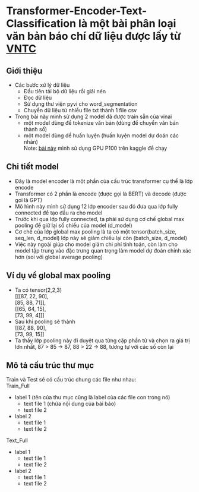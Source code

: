 # Transformer-Encoder-Text-Classification là một bài phân loại văn bản báo chí dữ liệu được lấy từ <a href='https://github.com/duyvuleo/VNTC/tree/master/Data/10Topics/Ver1.1'>VNTC</a>
## Giới thiệu
- Các bước xử lý dữ liệu
  - Đầu tiên tải bộ dữ liệu rồi giải nén
  - Đọc dữ liệu
  - Sử dụng thư viện pyvi cho word_segmentation
  - Chuyển dữ liệu từ nhiều file txt thành 1 file csv
- Trong bài này mình sử dụng 2 model đã được train sẵn của vinai
  - một model dùng để tokenize văn bản (dùng để chuyển văn bản thành số)
  - một model dùng để huấn luyện (huấn luyện model dự đoán các nhãn)  
Note: <a href='https://www.kaggle.com/code/hunguyen01/encoder/notebook'>bài này</a> mình sử dụng GPU P100 trên kaggle để chạy
## Chi tiết model
- Đây là model encoder là một phần của cấu trúc transformer cụ thể là lớp encode
- Transformer có 2 phần là encode (được gọi là BERT) và decode (được gọi là GPT)
- Mô hình này mình sử dụng 12 lớp encoder sau đó đưa qua lớp fully connected để tạo đầu ra cho model
- Trước khi qua lớp fully connected, ta phải sử dụng cơ chế global max pooling để giữ lại số chiều của model (d_model)
- Cơ chế của lớp global max pooling là ta có một tensor(batch_size, seq_len, d_model) lớp này sẽ giảm chiều lại còn (batch_size, d_model)
- Việc này ngoài giúp cho model giảm chi phí tính toán, còn làm cho model tập trung vào đặc trưng quan trọng làm model dự đoán chính xác hơn (soi với global average pooling) 
## Ví dụ về global max pooling
- Ta có tensor(2,2,3)  
[[[87, 22, 90],  
[85, 88, 71]],  
[[65, 64, 15],  
[73, 99,  4]]]  
- Sau khi pooling sẽ thành  
[[87, 88, 90],  
[73, 99, 15]]  
- Ta thấy lớp pooling này đi duyệt qua từng cặp phần tử và chọn ra giá trị lớn nhất, 87 > 85 -> 87, 88 > 22 -> 88, tương tự với các số còn lại
        
## Mô tả cấu trúc thư mục
Train và Test sẽ có cấu trúc chung các file như nhau:  
Train_Full
- label 1 (tên của thư mục cũng là label của các file con trong nó)
  - text file 1 (chứa nội dung của bài báo)
  - text file 2
- label 2
  - text file 1
  - text file 2  
 
Text_Full
- label 1
  - text file 1
  - text file 2
- label 2
  - text file 1
  - text file 2
